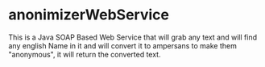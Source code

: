 # anonimizerWebService
This is a Java SOAP Based Web Service that will grab any text and will find
any english Name in it and will convert it to ampersans to make them
"anonymous", it will return the converted text.

